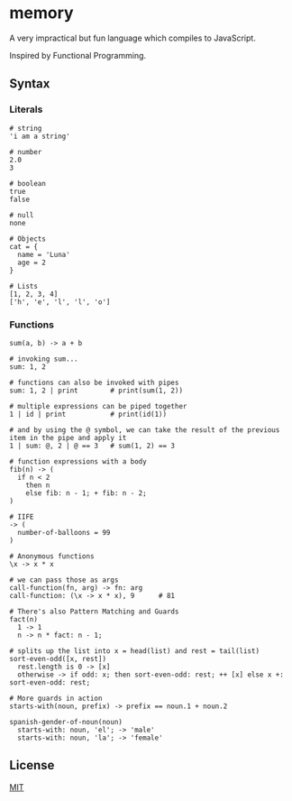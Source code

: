 memory
======

A very impractical but fun language which compiles to JavaScript.

Inspired by Functional Programming.

## Syntax

### Literals

    # string
    'i am a string'

    # number
    2.0
    3

    # boolean
    true
    false

    # null
    none

    # Objects
    cat = {
      name = 'Luna'
      age = 2
    }

    # Lists
    [1, 2, 3, 4]
    ['h', 'e', 'l', 'l', 'o']

### Functions

    sum(a, b) -> a + b

    # invoking sum...
    sum: 1, 2

    # functions can also be invoked with pipes
    sum: 1, 2 | print        # print(sum(1, 2))

    # multiple expressions can be piped together
    1 | id | print           # print(id(1))

    # and by using the @ symbol, we can take the result of the previous item in the pipe and apply it
    1 | sum: @, 2 | @ == 3   # sum(1, 2) == 3

    # function expressions with a body
    fib(n) -> (
      if n < 2
        then n
        else fib: n - 1; + fib: n - 2;
    )

    # IIFE
    -> (
      number-of-balloons = 99
    )

    # Anonymous functions
    \x -> x * x

    # we can pass those as args
    call-function(fn, arg) -> fn: arg
    call-function: (\x -> x * x), 9      # 81

    # There's also Pattern Matching and Guards
    fact(n)
      1 -> 1
      n -> n * fact: n - 1;

    # splits up the list into x = head(list) and rest = tail(list)
    sort-even-odd([x, rest])
      rest.length is 0 -> [x]
      otherwise -> if odd: x; then sort-even-odd: rest; ++ [x] else x +: sort-even-odd: rest;

    # More guards in action
    starts-with(noun, prefix) -> prefix == noun.1 + noun.2

    spanish-gender-of-noun(noun)
      starts-with: noun, 'el'; -> 'male'
      starts-with: noun, 'la'; -> 'female'


## License

[MIT](http://josh.mit-license.org)
